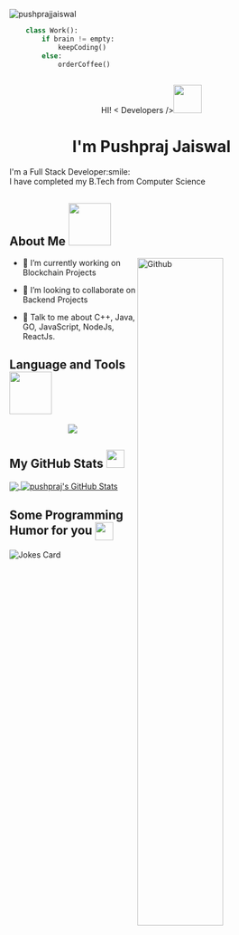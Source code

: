 <p align="left"> <img src="https://komarev.com/ghpvc/?username=pushprajjaiswal&label=Visitors&color=0e75b6&style=flat" alt="pushprajjaiswal" /> </p>

```python
    class Work():
        if brain != empty:
            keepCoding()
        else:
            orderCoffee()
        
```
<div>
<p align="center"> HI! < Developers /><img src = "https://raw.githubusercontent.com/MartinHeinz/MartinHeinz/master/wave.gif" width="50"></p>
<h1 align='center'>I'm Pushpraj Jaiswal </h1>
</div>



<div size='20px'>I'm a Full Stack Developer:smile: 
</div>
<div size='20px'>I have completed my B.Tech from Computer Science
</div>


<h2> About Me <img src = "https://media0.giphy.com/media/KDDpcKigbfFpnejZs6/giphy.gif?cid=ecf05e47oy6f4zjs8g1qoiystc56cu7r9tb8a1fe76e05oty&rid=giphy.gif" width = "75"></h2>

<img width="55%" align="right" alt="Github" src="https://raw.githubusercontent.com/onimur/.github/master/.resources/git-header.svg" />


- 🔭 I’m currently working on  Blockchain Projects
  
- 👯 I’m looking to collaborate on Backend Projects 

- 💬 Talk to me about C++, Java, GO, JavaScript, NodeJs, ReactJs.
 
[//]:# (Language and Tools Section)
<h2> Language and Tools <img src = "https://media2.giphy.com/media/QssGEmpkyEOhBCb7e1/giphy.gif?cid=ecf05e47a0n3gi1bfqntqmob8g9aid1oyj2wr3ds3mg700bl&rid=giphy.gif" width="75"></h2>

<p align="center">
  <a href="https://skillicons.dev">
    <img src="https://skillicons.dev/icons?i=c,cpp,javascript,typescript,html,css,react,next,figma,postman,nodejs,express,mysql,sequelize,mongodb,redis,rabbitmq,git,linux,bash,vim,aws,docker,nginx" />
  </a>
</p>


<h2> My GitHub Stats <img src='https://media1.giphy.com/media/du3J3cXyzhj75IOgvA/giphy.gif?cid=ecf05e47x2g034i9pzwtzzsd3xgg2w9nr94t4tflbbgo3008&rid=giphy.gif' width='32'> </h2>

<a href="https://github.com/pushprajjaiswal">
  <img align="center" src="https://github-readme-stats.vercel.app/api/top-langs/?username=pushprajjaiswal&hide_progress=true&show_icons=true&hide=java&line_height=27&locale=en&count_private=true&layout=compact&theme=radical" />
</a>
<a href="https://github.com/pushprajjaiswal">
  <img align="center" src="https://github-readme-stats.vercel.app/api?username=pushprajjaiswal&show_icons=true&line_height=27&count_private=true&theme=radical" alt="pushpraj's GitHub Stats" />
</a>


<h2> Some Programming Humor for you <img align ='center' src='https://media2.giphy.com/media/UQDSBzfyiBKvgFcSTw/giphy.gif?cid=ecf05e47p3cd513axbek3f56ti3jzizq8hincw20jauyyfyw&rid=giphy.gif' width = '32'></h2>

![Jokes Card](https://readme-jokes.vercel.app/api?theme=tokyonight)

